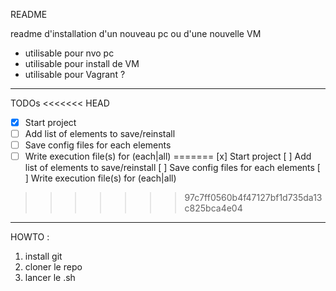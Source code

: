 README

readme d'installation d'un nouveau pc ou d'une nouvelle VM
* utilisable pour nvo pc
* utilisable pour install de VM
* utilisable pour Vagrant ?
---
TODOs
<<<<<<< HEAD
- [x] Start project
- [ ] Add list of elements to save/reinstall
- [ ] Save config files for each elements
- [ ] Write execution file(s) for (each|all)
=======
[x] Start project
[ ] Add list of elements to save/reinstall
[ ] Save config files for each elements
[ ] Write execution file(s) for (each|all)
>>>>>>> 97c7ff0560b4f47127bf1d735da13c825bca4e04
---
HOWTO :
1. install git
2. cloner le repo
3. lancer le <fichier>.sh
